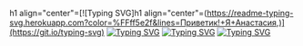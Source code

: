h1 align="center"=[![Typing SVG]h1 align="center"=(https://readme-typing-svg.herokuapp.com?color=%FFff5e2f&lines=Приветик!+Я+Анастасия,)](https://git.io/typing-svg)
[![Typing SVG](https://readme-typing-svg.herokuapp.com?color=%FFff5e2f&lines=Recruiter)](https://git.io/typing-svg)
[![Typing SVG](https://readme-typing-svg.herokuapp.com?color=%FFff5e2f&lines=Digital-агенства)](https://git.io/typing-svg)
[![Typing SVG](https://readme-typing-svg.herokuapp.com?color=%FFff5e2f&lines=с+продуктовым+подходом)](https://git.io/typing-svg)
